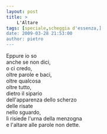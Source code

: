```yaml
---
layout: post
title: >
    L'Altare
tags: [speciale,scheggia d'essenza,]
date: 2009-03-28 21:53:00
author: pietro
---
```

Eppure io so<br/>anche se non dici,<br/>o ci credo,<br/>oltre parole e baci,<br/>oltre qualcosa<br/>oltre tutto,<br/>dietro il sipario<br/>dell'apparenza dello scherzo<br/>delle risate<br/>nello sguardo,<br/>lì risiede l'urna della menzogna<br/>e l'altare alle parole non dette.
